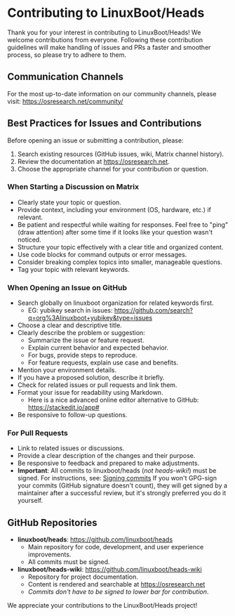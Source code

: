# Contributing to LinuxBoot/Heads

Thank you for your interest in contributing to LinuxBoot/Heads! We welcome contributions
from everyone. Following these contribution guidelines will make handling of issues and
PRs a faster and smoother process, so please try to adhere to them.

## Communication Channels

For the most up-to-date information on our community channels, please visit:
https://osresearch.net/community/

## Best Practices for Issues and Contributions

Before opening an issue or submitting a contribution, please:

1. Search existing resources (GitHub issues, wiki, Matrix channel history).
2. Review the documentation at https://osresearch.net.
3. Choose the appropriate channel for your contribution or question.

### When Starting a Discussion on Matrix

- Clearly state your topic or question.
- Provide context, including your environment (OS, hardware, etc.) if relevant.
- Be patient and respectful while waiting for responses. Feel free to "ping" (draw attention) after some time if it looks like your question wasn't noticed.
- Structure your topic effectively with a clear title and organized content.
- Use code blocks for command outputs or error messages.
- Consider breaking complex topics into smaller, manageable questions.
- Tag your topic with relevant keywords.

### When Opening an Issue on GitHub
- Search globally on linuxboot organization for related keywords first.
  - EG: yubikey search in issues: https://github.com/search?q=org%3Alinuxboot+yubikey&type=issues
- Choose a clear and descriptive title.
- Clearly describe the problem or suggestion:
  - Summarize the issue or feature request.
  - Explain current behavior and expected behavior.
  - For bugs, provide steps to reproduce.
  - For feature requests, explain use case and benefits.
- Mention your environment details.
- If you have a proposed solution, describe it briefly.
- Check for related issues or pull requests and link them.
- Format your issue for readability using Markdown. 
  - Here is a nice advanced online editor alternative to GitHub: https://stackedit.io/app#
- Be responsive to follow-up questions.

### For Pull Requests

- Link to related issues or discussions.
- Provide a clear description of the changes and their purpose.
- Be responsive to feedback and prepared to make adjustments.
- **Important**: All commits to linuxboot/heads (*not heads-wiki!*) must be signed. For instructions, see:
  [Signing commits](https://docs.github.com/en/authentication/managing-commit-signature-verification/signing-commits)
  If you won't GPG-sign your commits (GitHub signature doesn't count), they will get signed by a maintainer after a successful review, but it's strongly preferred you do it yourself.

## GitHub Repositories

- **linuxboot/heads**: https://github.com/linuxboot/heads
  - Main repository for code, development, and user experience improvements.
  - All commits must be signed.
- **linuxboot/heads-wiki**: https://github.com/linuxboot/heads-wiki
  - Repository for project documentation.
  - Content is rendered and searchable at https://osresearch.net
  - *Commits don't have to be signed to lower bar for contribution*.

We appreciate your contributions to the LinuxBoot/Heads project!
